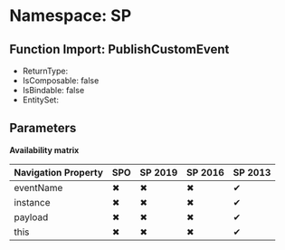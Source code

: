 # Namespace: SP

## Function Import: PublishCustomEvent

- ReturnType: 
- IsComposable: false
- IsBindable: false
- EntitySet: 

## Parameters

**Availability matrix**

Navigation Property | SPO | SP 2019 | SP 2016 | SP 2013
----------|-----|---------|---------|--------
eventName | ✖ | ✖ | ✖ | ✔
instance | ✖ | ✖ | ✖ | ✔
payload | ✖ | ✖ | ✖ | ✔
this | ✖ | ✖ | ✖ | ✔
